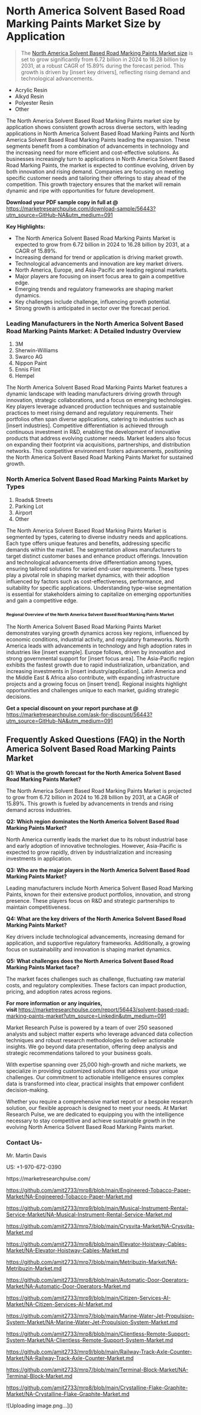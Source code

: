 <h1>North America Solvent Based Road Marking Paints Market&nbsp;Size by Application</h1><blockquote><p>The <a href="https://marketresearchpulse.com/download-sample/56443?utm_source=GitHub-NA&amp;utm_medium=091">North America Solvent Based Road Marking Paints Market size</a> is set to grow significantly from 6.72 billion in 2024 to 16.28 billion by 2031, at a robust CAGR of 15.89% during the forecast period. This growth is driven by [insert key drivers], reflecting rising demand and technological advancements.</p></blockquote><ul><li>Acrylic Resin <li> Alkyd Resin <li> Polyester Resin <li> Other</li></ul><p>The North America Solvent Based Road Marking Paints market size by application shows consistent growth across diverse sectors, with leading applications in North America Solvent Based Road Marking Paints and North America Solvent Based Road Marking Paints leading the expansion. These segments benefit from a combination of advancements in technology and the increasing need for more efficient and cost-effective solutions. As businesses increasingly turn to applications in North America Solvent Based Road Marking Paints, the market is expected to continue evolving, driven by both innovation and rising demand. Companies are focusing on meeting specific customer needs and tailoring their offerings to stay ahead of the competition. This growth trajectory ensures that the market will remain dynamic and ripe with opportunities for future development.</p><p><strong>Download your PDF sample copy in full at @ </strong><a href="https://marketresearchpulse.com/download-sample/56443?utm_source=GitHub-NA&amp;utm_medium=091">https://marketresearchpulse.com/download-sample/56443?utm_source=GitHub-NA&amp;utm_medium=091</a></p><p><strong>Key Highlights: </strong></p><ul><li>The North America Solvent Based Road Marking Paints Market is expected to grow from 6.72 billion in 2024 to 16.28 billion by 2031, at a CAGR of 15.89%.</li><li>Increasing demand for trend or application is driving market growth.</li><li>Technological advancements and innovation are key market drivers.</li><li>North America, Europe, and Asia-Pacific are leading regional markets.</li><li>Major players are focusing on insert focus area to gain a competitive edge.</li><li>Emerging trends and regulatory frameworks are shaping market dynamics.</li><li>Key challenges include challenge, influencing growth potential.</li><li>Strong growth is anticipated in sector over the forecast period.</li></ul><h3>Leading Manufacturers in the North America Solvent Based Road Marking Paints Market: A Detailed Industry Overview</h3><ol><li>3M</li><li>Sherwin-Williams</li><li>Swarco AG</li><li>Nippon Paint</li><li>Ennis Flint</li><li>Hempel</li></ol><div class="flex max-w-full flex-col flex-grow"><div class="min-h-8 text-message flex w-full flex-col items-end gap-2 whitespace-normal break-words [.text-message+&amp;]:mt-5" dir="auto" data-message-author-role="assistant" data-message-id="fd8432e4-4910-450d-b182-61b7bfb0a01f" data-message-model-slug="gpt-4o"><div class="flex w-full flex-col gap-1 empty:hidden first:pt-[3px]"><div class="markdown prose w-full break-words dark:prose-invert light"><p>The North America Solvent Based Road Marking Paints Market features a dynamic landscape with leading manufacturers driving growth through innovation, strategic collaborations, and a focus on emerging technologies. Key players leverage advanced production techniques and sustainable practices to meet rising demand and regulatory requirements. Their portfolios often span diverse applications, catering to industries such as [insert industries]. Competitive differentiation is achieved through continuous investment in R&amp;D, enabling the development of innovative products that address evolving customer needs. Market leaders also focus on expanding their footprint via acquisitions, partnerships, and distribution networks. This competitive environment fosters advancements, positioning the North America Solvent Based Road Marking Paints Market for sustained growth.</p></div></div></div></div><h3>North America Solvent Based Road Marking Paints Market by Types</h3><ol><li>Roads& Streets <li> Parking Lot <li> Airport <li> Other</li></ol><div class="flex max-w-full flex-col flex-grow"><div class="min-h-8 text-message flex w-full flex-col items-end gap-2 whitespace-normal break-words [.text-message+&amp;]:mt-5" dir="auto" data-message-author-role="assistant" data-message-id="084470be-0bb7-4664-bddf-5156b4f41249" data-message-model-slug="gpt-4o-mini"><div class="flex w-full flex-col gap-1 empty:hidden first:pt-[3px]"><div class="markdown prose w-full break-words dark:prose-invert light"><p>The North America Solvent Based Road Marking Paints Market is segmented by types, catering to diverse industry needs and applications. Each type offers unique features and benefits, addressing specific demands within the market. The segmentation allows manufacturers to target distinct customer bases and enhance product offerings. Innovation and technological advancements drive differentiation among types, ensuring tailored solutions for varied end-user requirements. These types play a pivotal role in shaping market dynamics, with their adoption influenced by factors such as cost-effectiveness, performance, and suitability for specific applications. Understanding type-wise segmentation is essential for stakeholders aiming to capitalize on emerging opportunities and gain a competitive edge.</p></div></div></div></div><h3><span style="font-size: 11px;">Regional Overview of the North America Solvent Based Road Marking Paints Market</span></h3><div class="flex max-w-full flex-col flex-grow"><div class="min-h-8 text-message flex w-full flex-col items-end gap-2 whitespace-normal break-words [.text-message+&amp;]:mt-5" dir="auto" data-message-author-role="assistant" data-message-id="e9038762-ce64-4e30-91c9-9bd413514231" data-message-model-slug="gpt-4o-mini"><div class="flex w-full flex-col gap-1 empty:hidden first:pt-[3px]"><div class="markdown prose w-full break-words dark:prose-invert light"><p>The North America Solvent Based Road Marking Paints Market demonstrates varying growth dynamics across key regions, influenced by economic conditions, industrial activity, and regulatory frameworks. North America leads with advancements in technology and high adoption rates in industries like [insert example]. Europe follows, driven by innovation and strong governmental support for [insert focus area]. The Asia-Pacific region exhibits the fastest growth due to rapid industrialization, urbanization, and increasing investments in [insert industry/application]. Latin America and the Middle East &amp; Africa also contribute, with expanding infrastructure projects and a growing focus on [insert trend]. Regional insights highlight opportunities and challenges unique to each market, guiding strategic decisions.</p></div></div></div></div><p><strong>Get a special discount on your report purchase at @ </strong><a href="https://marketresearchpulse.com/ask-for-discount/56443?utm_source=GitHub-NA&amp;utm_medium=091">https://marketresearchpulse.com/ask-for-discount/56443?utm_source=GitHub-NA&amp;utm_medium=091</a></p><h2>Frequently Asked Questions (FAQ) in the North America Solvent Based Road Marking Paints Market</h2><p><strong>Q1: What is the growth forecast for the North America Solvent Based Road Marking Paints Market?</strong></p><p>The North America Solvent Based Road Marking Paints Market is projected to grow from 6.72 billion in 2024 to 16.28 billion by 2031, at a CAGR of 15.89%. This growth is fueled by advancements in trends and rising demand across industries.</p><p><strong>Q2: Which region dominates the North America Solvent Based Road Marking Paints Market?</strong></p><p>North America currently leads the market due to its robust industrial base and early adoption of innovative technologies. However, Asia-Pacific is expected to grow rapidly, driven by industrialization and increasing investments in application.</p><p><strong>Q3: Who are the major players in the North America Solvent Based Road Marking Paints Market?</strong></p><p>Leading manufacturers include North America Solvent Based Road Marking Paints, known for their extensive product portfolios, innovation, and strong presence. These players focus on R&amp;D and strategic partnerships to maintain competitiveness.</p><p><strong>Q4: What are the key drivers of the North America Solvent Based Road Marking Paints Market?</strong></p><p>Key drivers include technological advancements, increasing demand for application, and supportive regulatory frameworks. Additionally, a growing focus on sustainability and innovation is shaping market dynamics.</p><p><strong>Q5: What challenges does the North America Solvent Based Road Marking Paints Market face?</strong></p><p>The market faces challenges such as challenge, fluctuating raw material costs, and regulatory complexities. These factors can impact production, pricing, and adoption rates across regions.</p><p><strong>For more information or any inquiries, visit&nbsp;</strong><a href="https://marketresearchpulse.com/report/56443/solvent-based-road-marking-paints-market?utm_source=Linkedin&utm_medium=091">https://marketresearchpulse.com/report/56443/solvent-based-road-marking-paints-market?utm_source=Linkedin&utm_medium=091</a></p><p>Market Research Pulse is powered by a team of over 250 seasoned analysts and subject matter experts who leverage advanced data collection techniques and robust research methodologies to deliver actionable insights. We go beyond data presentation, offering deep analysis and strategic recommendations tailored to your business goals.</p><p>With expertise spanning over 25,000 high-growth and niche markets, we specialize in providing customized solutions that address your unique challenges. Our commitment to actionable intelligence ensures complex data is transformed into clear, practical insights that empower confident decision-making.</p><p>Whether you require a comprehensive market report or a bespoke research solution, our flexible approach is designed to meet your needs. At Market Research Pulse, we are dedicated to equipping you with the intelligence necessary to stay competitive and achieve sustainable growth in the evolving North America Solvent Based Road Marking Paints market.</p><h3><strong>Contact Us-</strong></h3><p>Mr. Martin Davis</p><p>US: +1-970-672-0390</p><p>https://marketresearchpulse.com/</p><p><a href="https://github.com/amit2733/mrp8/blob/main/Engineered-Tobacco-Paper-Market/NA-Engineered-Tobacco-Paper-Market.md">https://github.com/amit2733/mrp8/blob/main/Engineered-Tobacco-Paper-Market/NA-Engineered-Tobacco-Paper-Market.md</a></p><p><a href="https://github.com/amit2733/mrp9/blob/main/Musical-Instrument-Rental-Service-Market/NA-Musical-Instrument-Rental-Service-Market.md">https://github.com/amit2733/mrp9/blob/main/Musical-Instrument-Rental-Service-Market/NA-Musical-Instrument-Rental-Service-Market.md</a></p><p><a href="https://github.com/amit2733/mrp7/blob/main/Crysvita-Market/NA-Crysvita-Market.md">https://github.com/amit2733/mrp7/blob/main/Crysvita-Market/NA-Crysvita-Market.md</a></p><p><a href="https://github.com/amit2733/mrp8/blob/main/Elevator-Hoistway-Cables-Market/NA-Elevator-Hoistway-Cables-Market.md">https://github.com/amit2733/mrp8/blob/main/Elevator-Hoistway-Cables-Market/NA-Elevator-Hoistway-Cables-Market.md</a></p><p><a href="https://github.com/amit2733/mrp7/blob/main/Metribuzin-Market/NA-Metribuzin-Market.md">https://github.com/amit2733/mrp7/blob/main/Metribuzin-Market/NA-Metribuzin-Market.md</a></p><p><a href="https://github.com/amit2733/mrp8/blob/main/Automatic-Door-Operators-Market/NA-Automatic-Door-Operators-Market.md">https://github.com/amit2733/mrp8/blob/main/Automatic-Door-Operators-Market/NA-Automatic-Door-Operators-Market.md</a></p><p><a href="https://github.com/amit2733/mrp9/blob/main/Citizen-Services-AI-Market/NA-Citizen-Services-AI-Market.md">https://github.com/amit2733/mrp9/blob/main/Citizen-Services-AI-Market/NA-Citizen-Services-AI-Market.md</a></p><p><a href="https://github.com/amit2733/mrp7/blob/main/Marine-Water-Jet-Propulsion-System-Market/NA-Marine-Water-Jet-Propulsion-System-Market.md">https://github.com/amit2733/mrp7/blob/main/Marine-Water-Jet-Propulsion-System-Market/NA-Marine-Water-Jet-Propulsion-System-Market.md</a></p><p><a href="https://github.com/amit2733/mrp8/blob/main/Clientless-Remote-Support-System-Market/NA-Clientless-Remote-Support-System-Market.md">https://github.com/amit2733/mrp8/blob/main/Clientless-Remote-Support-System-Market/NA-Clientless-Remote-Support-System-Market.md</a></p><p><a href="https://github.com/amit2733/mrp9/blob/main/Railway-Track-Axle-Counter-Market/NA-Railway-Track-Axle-Counter-Market.md">https://github.com/amit2733/mrp9/blob/main/Railway-Track-Axle-Counter-Market/NA-Railway-Track-Axle-Counter-Market.md</a></p><p><a href="https://github.com/amit2733/mrp7/blob/main/Terminal-Block-Market/NA-Terminal-Block-Market.md">https://github.com/amit2733/mrp7/blob/main/Terminal-Block-Market/NA-Terminal-Block-Market.md</a></p><p><a href="https://github.com/amit2733/mrp8/blob/main/Crystalline-Flake-Graphite-Market/NA-Crystalline-Flake-Graphite-Market.md">https://github.com/amit2733/mrp8/blob/main/Crystalline-Flake-Graphite-Market/NA-Crystalline-Flake-Graphite-Market.md</a></p>
![Uploading image.png…]()
